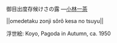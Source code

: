 御目出度存候けさの露
—[小林一茶](https://ja.wikipedia.org/wiki/小林一茶)

||omedetaku zonji sôrô kesa no tsuyu||

浮世絵: Koyo, Pagoda in Autumn, ca. 1950